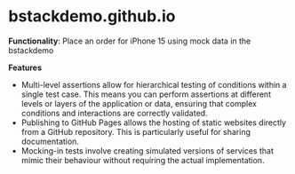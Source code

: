 # bstackdemo.github.io

**Functionality**: Place an order for iPhone 15 using mock data in the bstackdemo

**Features**
- Multi-level assertions allow for hierarchical testing of conditions within a single test case. This means you can perform assertions at different levels or layers of the application or data, ensuring that complex conditions and interactions are correctly validated.
- Publishing to GitHub Pages allows the hosting of static websites directly from a GitHub repository. This is particularly useful for sharing documentation.
- Mocking-in tests involve creating simulated versions of services that mimic their behaviour without requiring the actual implementation. 
